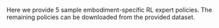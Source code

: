 Here we provide 5 sample embodiment-specific RL expert policies. The remaining policies can be downloaded from the provided dataset.